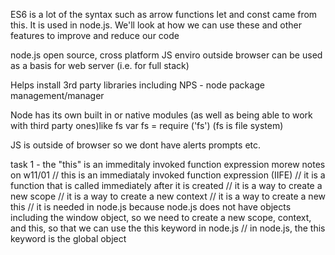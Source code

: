 ES6 is a lot of the syntax such as arrow functions let and const came from this. It is used in node.js. We'll look at how we can use these and other features to improve and reduce our code

node.js open source, cross platform JS enviro outside browser
can be used as a basis for web server (i.e. for full stack)

Helps install 3rd party libraries including NPS - node package management/manager

Node has its own built in or native modules (as well as being able to work with third party ones)like fs
var fs = require ('fs') (fs is file system)

JS is outside of browser so we dont have alerts prompts etc.

task 1 - 
the "this" is an immeditaly invoked function expression
morew notes on w11/01
// this is an immediataly invoked function expression (IIFE)
// it is a function that is called immediately after it is created
// it is a way to create a new scope
// it is a way to create a new context
// it is a way to create a new this
// it is needed in node.js because node.js does not have objects including the window object, so we need to create a new scope, context, and this, so that we can use the this keyword in node.js
// in node.js, the this keyword is the global object